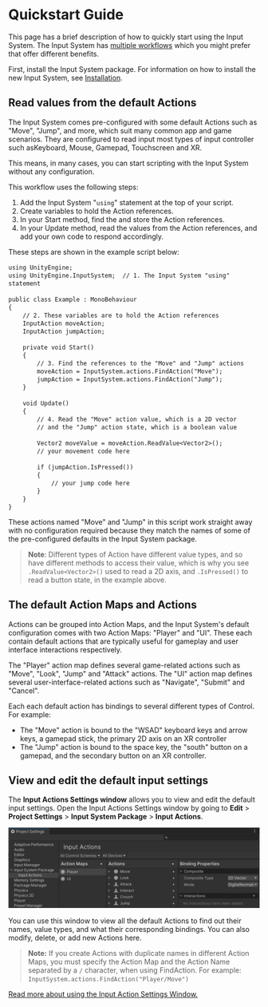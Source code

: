 
# Quickstart Guide

This page has a brief description of how to quickly start using the Input System. The Input System has [multiple workflows](Workflows.md) which you might prefer that offer different benefits.

First, install the Input System package. For information on how to install the new Input System, see [Installation](Installation).

## Read values from the default Actions

The Input System comes pre-configured with some default Actions such as "Move", "Jump", and more, which suit many common app and game scenarios. They are configured to read input most types of input controller such asKeyboard, Mouse, Gamepad, Touchscreen and XR.

This means, in many cases, you can start scripting with the Input System without any configuration.

This workflow uses the following steps:

1. Add the Input System "`using`" statement at the top of your script.
2. Create variables to hold the Action references.
3. In your Start method, find the and store the Action references.
4. In your Update method, read the values from the Action references, and add your own code to respond accordingly.

These steps are shown in the example script below:

```
using UnityEngine;
using UnityEngine.InputSystem;  // 1. The Input System "using" statement

public class Example : MonoBehaviour
{
    // 2. These variables are to hold the Action references
    InputAction moveAction;
    InputAction jumpAction;

    private void Start()
    {
        // 3. Find the references to the "Move" and "Jump" actions
        moveAction = InputSystem.actions.FindAction("Move");
        jumpAction = InputSystem.actions.FindAction("Jump");
    }

    void Update()
    {
        // 4. Read the "Move" action value, which is a 2D vector
        // and the "Jump" action state, which is a boolean value

        Vector2 moveValue = moveAction.ReadValue<Vector2>();
        // your movement code here
       
        if (jumpAction.IsPressed())
        {
            // your jump code here
        }
    }
}
```

These actions named "Move" and "Jump" in this script work straight away with no configuration required because they match the names of some of the pre-configured defaults in the Input System package.

> **Note**: Different types of Action have different value types, and so have different methods to access their value, which is why you see `.ReadValue<Vector2>()` used to read a 2D axis, and `.IsPressed()` to read a button state, in the example above. 

## The default Action Maps and Actions

Actions can be grouped into Action Maps, and the Input System's default configuration comes with two Action Maps: "Player" and "UI". These each contain default actions that are typically useful for gameplay and user interface interactions respectively.

The "Player" action map defines several game-related actions such as "Move", "Look", "Jump" and "Attack" actions. The "UI" action map defines several user-interface-related actions such as "Navigate", "Submit" and "Cancel".

 Each each default action has bindings to several different types of Control. For example:

- The "Move" action is bound to the "WSAD" keyboard keys and arrow keys, a gamepad stick, the primary 2D axis on an XR controller
- The "Jump" action is bound to the space key, the "south" button on a gamepad, and the secondary button on an XR controller.

## View and edit the default input settings

The **Input Actions Settings window** allows you to view and edit the default input settings. Open the  Input Actions Settings window by going to **Edit** > **Project Settings** > **Input System Package** > **Input Actions**.

![The Input Actions Settings window](Images/ProjectSettingsInputActionsSimpleShot.png)

You can use this window to view all the default Actions to find out their names, value types, and what their corresponding bindings. You can also modify, delete, or add new Actions here.

> **Note:** If you create Actions with duplicate names in different Action Maps, you must specify the Action Map and the Action Name separated by a `/` character, when using FindAction. For example: `InputSystem.actions.FindAction("Player/Move")`

[Read more about using the Input Action Settings Window.](ActionsEditor.md)